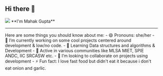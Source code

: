 ## Hi there 👋
<img src="https://encrypted-tbn0.gstatic.com/images?q=tbn:ANd9GcQViGIWGPB0ThklBbBSoODEUlV1yEak6-W63Q&s">
**I'm Mahak Gupta**
<hr>
Here are some things you should know about me:
- 😄 Pronouns: she/her
- 🔭 I’m currently working on some cool projects centered around development & low/no code.
- 🌱 Learning Data structures and algorithms & Development  
- 🔭 Active in various communities like MLSA MIET, SPIE ANDC, IIC SRCASW etc.
- 👯 I’m looking to collaborate on projects using development
- ⚡ Fun fact: I love fast food but didn't eat it because i don't eat onion and garlic.


